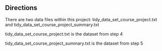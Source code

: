 ## Directions

There are two data files within this project: tidy_data_set_course_project.txt and tidy_data_set_course_project_summary.txt

tidy_data_set_course_project.txt is the dataset from step 4

tidy_data_set_course_project_summary.txt is the dataset from step 5
